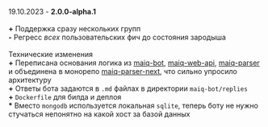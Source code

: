 19.10.2023 - **2.0.0-alpha.1** \
\
**+** Поддержка сразу нескольких групп \
**-** Регресс *всех* пользовательских фич до состояния зародыша \
\
Технические изменения \
**+** Переписана основания логика из [maiq-bot](https://github.com/pashokitsme/maiq-bot), [maiq-web-api](https://github.com/pashokitsme/maiq-web-api), [maiq-parser](https://github.com/pashokitsme/maiq-parser) и объединена в монорепо [maiq-parser-next](https://github.com/pashokitsme/maiq-parser-next), что сильно упросило архитектуру \
**+** Ответы бота задаются в `.md` файлах в директории `maiq-bot/replies` \
**+** `Dockerfile` для билда и деплоя \
**\*** Вместо `mongodb` используется локальная `sqlite`, теперь боту не нужно стучаться непонятно на какой хост за базой данных